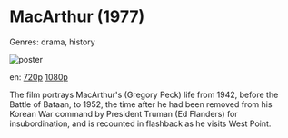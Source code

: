 # MacArthur (1977)

Genres: drama, history

![poster](http://image.tmdb.org/t/p/w500/a2pAXcExa1Bv1Bt7oFmbixMoDYK.jpg)

en:
  [720p](magnet:?xt=urn:btih:FC746154F7D8303AE79C4EA4714C209EBD3BA425&tr=udp://glotorrents.pw:6969/announce&tr=udp://tracker.opentrackr.org:1337/announce&tr=udp://torrent.gresille.org:80/announce&tr=udp://tracker.openbittorrent.com:80&tr=udp://tracker.coppersurfer.tk:6969&tr=udp://tracker.leechers-paradise.org:6969&tr=udp://p4p.arenabg.ch:1337&tr=udp://tracker.internetwarriors.net:1337)
  [1080p](magnet:?xt=urn:btih:5A9A2BC62EB174D3315923B004338E42727397D7&tr=udp://glotorrents.pw:6969/announce&tr=udp://tracker.opentrackr.org:1337/announce&tr=udp://torrent.gresille.org:80/announce&tr=udp://tracker.openbittorrent.com:80&tr=udp://tracker.coppersurfer.tk:6969&tr=udp://tracker.leechers-paradise.org:6969&tr=udp://p4p.arenabg.ch:1337&tr=udp://tracker.internetwarriors.net:1337)
  


The film portrays MacArthur's (Gregory Peck) life from 1942, before the Battle of Bataan, to 1952, the time after he had been removed from his Korean War command by President Truman (Ed Flanders) for insubordination, and is recounted in flashback as he visits West Point.